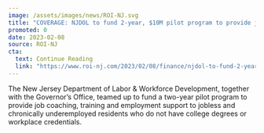```yaml
---
image: /assets/images/news/ROI-NJ.svg
title: "COVERAGE: NJDOL to fund 2-year, $10M pilot program to provide job coaching, training and support"
promoted: 0
date: 2023-02-08
source: ROI-NJ
cta:
  text: Continue Reading
  link: "https://www.roi-nj.com/2023/02/08/finance/njdol-to-fund-2-year-10m-pilot-program-to-provide-job-coaching-training-and-support/"
---
```


The New Jersey Department of Labor & Workforce Development, together with the Governor’s Office, teamed up to fund a two-year pilot program to provide job coaching, training and employment support to jobless and chronically underemployed residents who do not have college degrees or workplace credentials.
